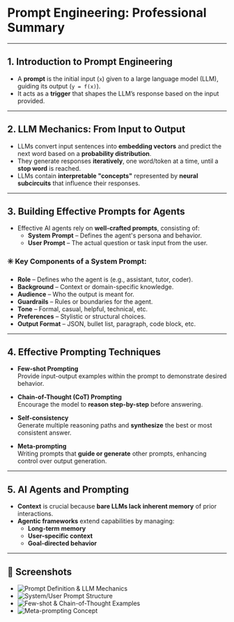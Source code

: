 # Prompt Engineering: Professional Summary

---

## 1. Introduction to Prompt Engineering

- A **prompt** is the initial input (`x`) given to a large language model (LLM), guiding its output (`y = f(x)`).
- It acts as a **trigger** that shapes the LLM’s response based on the input provided.

---

## 2. LLM Mechanics: From Input to Output

- LLMs convert input sentences into **embedding vectors** and predict the next word based on a **probability distribution**.
- They generate responses **iteratively**, one word/token at a time, until a **stop word** is reached.
- LLMs contain **interpretable "concepts"** represented by **neural subcircuits** that influence their responses.

---

## 3. Building Effective Prompts for Agents

- Effective AI agents rely on **well-crafted prompts**, consisting of:
  - **System Prompt** – Defines the agent's persona and behavior.
  - **User Prompt** – The actual question or task input from the user.

### ✳️ Key Components of a System Prompt:
- **Role** – Defines who the agent is (e.g., assistant, tutor, coder).
- **Background** – Context or domain-specific knowledge.
- **Audience** – Who the output is meant for.
- **Guardrails** – Rules or boundaries for the agent.
- **Tone** – Formal, casual, helpful, technical, etc.
- **Preferences** – Stylistic or structural choices.
- **Output Format** – JSON, bullet list, paragraph, code block, etc.

---

## 4. Effective Prompting Techniques

- **Few-shot Prompting**  
  Provide input-output examples within the prompt to demonstrate desired behavior.

- **Chain-of-Thought (CoT) Prompting**  
  Encourage the model to **reason step-by-step** before answering.

- **Self-consistency**  
  Generate multiple reasoning paths and **synthesize** the best or most consistent answer.

- **Meta-prompting**  
  Writing prompts that **guide or generate** other prompts, enhancing control over output generation.

---

## 5. AI Agents and Prompting

- **Context** is crucial because **bare LLMs lack inherent memory** of prior interactions.
- **Agentic frameworks** extend capabilities by managing:
  - **Long-term memory**
  - **User-specific context**
  - **Goal-directed behavior**

---

## 📸 Screenshots

- ![Prompt Definition & LLM Mechanics](#)
- ![System/User Prompt Structure](#)
- ![Few-shot & Chain-of-Thought Examples](#)
- ![Meta-prompting Concept](#)

